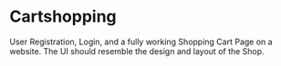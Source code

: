# Cartshopping
User Registration, Login, and a fully working Shopping Cart Page on a website. The UI should resemble the design and layout of the Shop.
